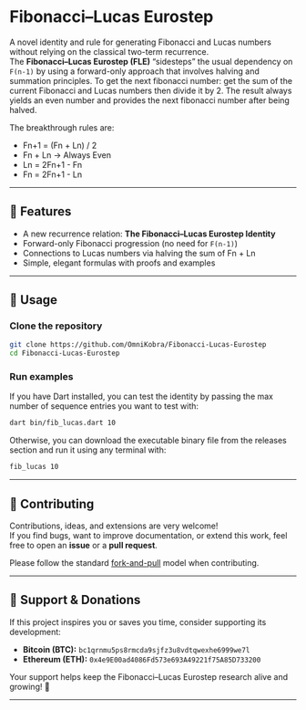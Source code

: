 # Fibonacci–Lucas Eurostep

A novel identity and rule for generating Fibonacci and Lucas numbers without relying on the classical two-term recurrence.  
The **Fibonacci–Lucas Eurostep (FLE)** “sidesteps” the usual dependency on `F(n-1)` by using a forward-only approach that involves halving and summation principles. To get the next fibonacci number: get the sum of the current Fibonacci and Lucas numbers then divide it by 2.
The result always yields an even number and provides the next fibonacci number after being halved.

The breakthrough rules are:
- Fn​+1 = (Fn + Ln) / 2
- Fn + Ln -> Always Even
- Ln = 2Fn+1 - Fn
- Fn = 2Fn+1 - Ln

---

## 🚀 Features
- A new recurrence relation: **The Fibonacci–Lucas Eurostep Identity**
- Forward-only Fibonacci progression (no need for `F(n-1)`)
- Connections to Lucas numbers via halving the sum of Fn + Ln
- Simple, elegant formulas with proofs and examples

---

## 📖 Usage

### Clone the repository
```bash
git clone https://github.com/OmniKobra/Fibonacci-Lucas-Eurostep
cd Fibonacci-Lucas-Eurostep
```

### Run examples
If you have Dart installed, you can test the identity by passing the max number of sequence entries you want to test with:
```bash
dart bin/fib_lucas.dart 10
```
Otherwise, you can download the executable binary file from the releases section and run it using any terminal with:
```bash
fib_lucas 10
```
---

## 🤝 Contributing
Contributions, ideas, and extensions are very welcome!  
If you find bugs, want to improve documentation, or extend this work, feel free to open an **issue** or a **pull request**.

Please follow the standard [fork-and-pull](https://guides.github.com/activities/forking/) model when contributing.

---

## 💜 Support & Donations
If this project inspires you or saves you time, consider supporting its development:

- **Bitcoin (BTC):** `bc1qrnmu5ps8rmcda9sjfz3u8vdtqwexhe6999we7l`  
- **Ethereum (ETH):** `0x4e9E00ad4086Fd573e693A49221f75A85D733200`  

Your support helps keep the Fibonacci–Lucas Eurostep research alive and growing! 🌱

---
